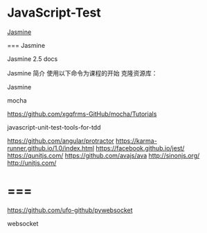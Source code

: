 # JavaScript-Test


[Jasmine](https://github.com/xgqfrms-GitHub/jasmine/tree/master/Tutorials)

===
Jasmine

Jasmine 2.5 docs

Jasmine 简介
使用以下命令为课程的开始
克隆资源库：

Jasmine

mocha

https://github.com/xgqfrms-GitHub/mocha/Tutorials

javascript-unit-test-tools-for-tdd

https://github.com/angular/protractor
https://karma-runner.github.io/1.0/index.html
https://facebook.github.io/jest/
https://qunitjs.com/
https://github.com/avajs/ava
http://sinonjs.org/
http://unitjs.com/

===
=== 



https://github.com/ufo-github/pywebsocket

websocket
